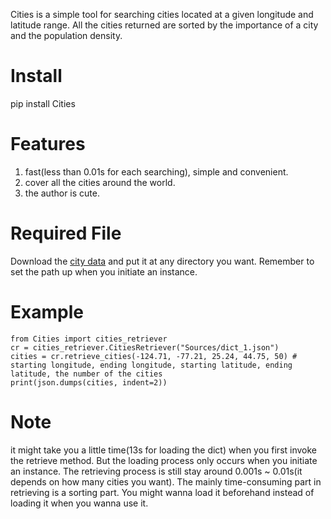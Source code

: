 
Cities is a simple tool for searching cities located at a given longitude and latitude range. All the cities returned are sorted by the importance of a city and the population density.

# Install
pip install Cities

# Features
1. fast(less than 0.01s for each searching), simple and convenient.
2. cover all the cities around the world.
3. the author is cute.

# Required File
Download  the [city data](https://pan.baidu.com/s/1W_eWlaN3G7-lml0fGhx1dQ) and put it at any directory you want. Remember to set the path up when you initiate an instance.

# Example
```
from Cities import cities_retriever
cr = cities_retriever.CitiesRetriever("Sources/dict_1.json")
cities = cr.retrieve_cities(-124.71, -77.21, 25.24, 44.75, 50) # starting longitude, ending longitude, starting latitude, ending latitude, the number of the cities 
print(json.dumps(cities, indent=2))
```
# Note
it might take you a little time(13s for loading the dict) when you first invoke the retrieve method. But the loading process only occurs when you initiate an instance. The retrieving process is still stay around 0.001s ~ 0.01s(it depends on how many cities you want). The mainly time-consuming part in retrieving is a sorting part. You might wanna load it beforehand instead of loading it when you wanna use it.